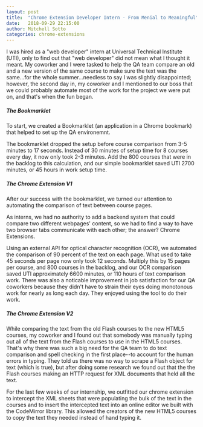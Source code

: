 ```yaml
---
layout: post
title:  "Chrome Extension Developer Intern - From Menial to Meaningful"
date:   2018-09-29 22:15:00
author: Mitchell Sotto
categories: chrome-extensions
---
```

I was hired as a "web developer" intern at Universal Technical Institute (UTI), only to find out that "web developer" did not mean what I thought it meant. My coworker and I were tasked to help the QA team compare an old and a new version of the same course to make sure the text was the same...for the whole summer...needless to say I was slightly disappointed; however, the second day in, my coworker and I mentioned to our boss that we could probably automate most of the work for the project we were put on, and that's when the fun began. 

##### The Bookmarklet

To start, we created a Bookmarklet (an application in a Chrome bookmark) that helped to set up the QA environemnt.

 The bookmarklet dropped the setup before course comparison from 3-5 minutes to 17 seconds. Instead of 30 minutes of setup time for 8 courses every day, it now only took 2-3 minutes. Add the 800 courses that were in the backlog to this calculation, and our simple bookmarklet saved UTI 2700 minutes, or 45 hours in work setup time.

##### The Chrome Extension V1
After our success with the bookmarklet, we turned our attention to automating the comparison of text between course pages.

As interns, we had no authority to add a backend system that could compare two different webpages' content, so we had to find a way to have two browser tabs communicate with each other; the answer? Chrome Extensions.

Using an external API for optical character recognition (OCR), we automated the comparison of 90 percent of the text on each page. What used to take 45 seconds per page now only took 12 seconds. Multiply this by 15 pages per course, and 800 courses in the backlog, and our OCR comparison saved UTI approximately 6600 minutes, or 110 hours of text comparison work. There was also a noticable improvement in job satisfaction for our QA coworkers because they didn't have to strain their eyes doing monotonous work for nearly as long each day. They enjoyed using the tool to do their work.

##### The Chrome Extension V2
While comparing the text from the old Flash courses to the new HTML5 courses, my coworker and I found out that somebody was manually typing out all of the text from the Flash courses to use in the HTML5 courses. That's why there was such a big need for the QA team to do text comparison and spell checking in the first place--to account for the human errors in typing. They told us there was no way to scrape a Flash object for text (which is true), but after doing some research we found out that the the Flash courses making an HTTP request for XML documents that held all the text. 

For the last few weeks of our internship, we outfitted our chrome extension to intercept the XML sheets that were populating the bulk of the text in the courses and to insert the intercepted text into an online editor we built with the CodeMirror library. This allowed the creators of the new HTML5 courses to copy the text they needed instead of hand typing it.